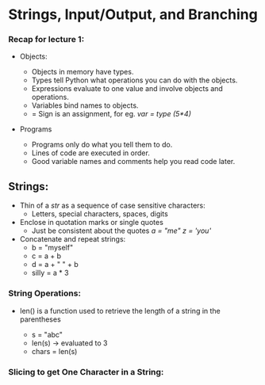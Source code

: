 # Strings, Input/Output, and Branching

### Recap for lecture 1:

- Objects:

  - Objects in memory have types.
  - Types tell Python what operations you can do with the objects.
  - Expressions evaluate to one value and involve objects and operations.
  - Variables bind names to objects.
  - = Sign is an assignment, for eg. _var = type (5\*4)_

- Programs
  - Programs only do what you tell them to do.
  - Lines of code are executed in order.
  - Good variable names and comments help you read code later.

## Strings:

- Thin of a _str_ as a sequence of case sensitive characters:
  - Letters, special characters, spaces, digits
- Enclose in quotation marks or single quotes
  - Just be consistent about the quotes
    _a = "me"_
    _z = 'you'_
- Concatenate and repeat strings:
  - b = "myself"
  - c = a + b
  - d = a + " " + b
  - silly = a \* 3

### String Operations:

- len() is a function used to retrieve the length of a string in the parentheses

  - s = "abc"
  - len(s) -> evaluated to 3
  - chars = len(s)

### Slicing to get One Character in a String:
